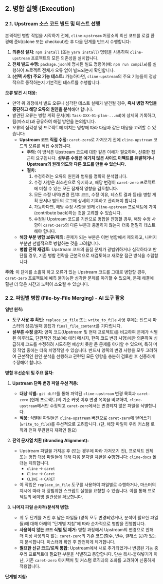 ## 2. 병합 실행 (Execution)

### 2.1. Upstream 소스 코드 빌드 및 테스트 선행

본격적인 병합 작업을 시작하기 전에, `cline-upstream` 저장소의 최신 코드를 로컬 환경에 준비(clone 또는 checkout)한 후 다음 단계를 반드시 수행합니다:

1.  **의존성 설치:** `npm install` (또는 `yarn install`) 명령을 사용하여 `cline-upstream` 프로젝트의 모든 의존성을 설치합니다.
2.  **전체 빌드 수행:** `package.json`에 명시된 빌드 명령어(예: `npm run compile`)를 실행하여 프로젝트 전체가 오류 없이 빌드되는지 확인합니다.
3.  **(선택 사항) 주요 기능 테스트:** 가능하다면, `cline-upstream`의 주요 기능들이 정상적으로 동작하는지 기본적인 테스트를 수행합니다.

**오류 발견 시 대응:**

*   만약 위 과정에서 빌드 오류나 심각한 테스트 실패가 발견될 경우, **즉시 병합 작업을 중단하고 해당 오류의 원인을 분석**해야 합니다.
*   발견된 오류는 병합 계획 문서(예: `Task-XXX-01-plan-...md`)에 상세히 기록하고, 팀(마스터)과 공유하여 해결 방안을 논의합니다.
*   오류의 심각성 및 프로젝트에 미치는 영향에 따라 다음과 같은 대응을 고려할 수 있습니다:
    *   **Upstream 코드 직접 수정:** `caret-zero`로 가져오기 전에 `cline-upstream` 코드의 오류를 직접 수정합니다. 
        *   **주의:** 이 방식은 Upstream 코드에 대한 깊은 이해가 필요하며, 신중한 접근이 요구됩니다. **섣부른 수정은 예기치 않은 사이드 이펙트를 유발하거나 Upstream의 원래 의도와 다른 코드를 만들 수 있습니다.**
        *   **절차:**
            1.  수정하려는 오류의 원인과 범위를 명확히 분석합니다.
            2.  수정 사항은 최소한으로 유지하고, 해당 변경이 `caret-zero` 프로젝트에 미칠 수 있는 모든 잠재적 영향을 검토합니다.
            3.  모든 수정 내역(변경 전/후 코드, 수정 이유, 테스트 결과 등)을 병합 계획 문서나 별도의 로그에 상세히 기록하고 관리해야 합니다.
            4.  가능하다면, 해당 수정 사항을 원래 `cline-upstream` 프로젝트에 기여(contribute back)하는 것을 고려할 수 있습니다.
            5.  수정된 Upstream 코드를 기반으로 병합을 진행할 경우, 해당 수정 사항이 `caret-zero`의 다른 부분과 충돌하지 않는지 더욱 면밀히 테스트해야 합니다.
    *   **해당 부분 병합 보류/제외:** 문제가 되는 부분은 이번 병합에서 제외하고, 나머지 부분만 선별적으로 병합하는 것을 고려합니다.
    *   **병합 전략 재검토:** Upstream 코드의 품질 문제가 광범위하거나 심각하다고 판단될 경우, 기존 병합 전략을 근본적으로 재검토하고 새로운 접근 방식을 수립합니다.

**주의:** 이 단계를 소홀히 하고 오류가 있는 Upstream 코드를 그대로 병합할 경우, `caret-zero` 프로젝트에 예측 불가능한 심각한 문제를 야기할 수 있으며, 문제 해결에 훨씬 더 많은 시간과 노력이 소요될 수 있습니다.

### 2.2. 파일별 병합 (File-by-File Merging) - AI 도구 활용

**일반 원칙:**
*   **도구 사용 후 확인:** `replace_in_file` 또는 `write_to_file` 사용 후에는 반드시 마스터의 성공/실패 응답과 `final_file_content`를 기다립니다.
*   **섣부른 수정 금지:** 양쪽 코드(Upstream 및 현재 프로젝트)를 비교하여 문제가 식별된 이후라도, 단편적인 정보(예: 에러 메시지, 한쪽 코드 변경 사항)에만 의존하여 성급하게 코드를 수정하려 시도하면 예상치 못한 큰 문제를 야기할 수 있으며, 특히 머징 작업 중에는 더욱 치명적일 수 있습니다. 반드시 양쪽의 변경 사항을 모두 고려하여 근본적인 원인 분석을 선행하고 관련된 모든 영향을 충분히 검토한 후 신중하게 수정해야 합니다.

**병합 우선순위 및 주요 절차:**

1.  **Upstream 단독 변경 파일 우선 적용:**
    *   **대상 식별:** `git diff`를 통해 파악된 `cline-upstream` 변경 목록과 `caret-zero` (현재 프로젝트)의 기준 커밋 이후 변경 목록을 비교하여, `cline-upstream`에서만 수정되고 `caret-zero`에서는 변경되지 않은 파일을 식별합니다.
    *   **적용:** 식별된 파일들은 `cline-upstream` 버전으로 `caret-zero`에 덮어쓰기(`write_to_file`)를 우선적으로 고려합니다. (단, 해당 파일이 우리 커스텀 로직과 전혀 무관한지 재확인 필요)

2.  **전역 문자열 치환 (Branding Alignment):**
    *   Upstream 파일을 가져온 후 (또는 경우에 따라 가져오기 전), 프로젝트 전체 또는 병합 대상 파일들에 대해 다음 문자열 치환을 수행합니다: `cline-docs` 폴더는 제외합니다.
        *   `cline` → `caret`
        *   `Cline` → `Caret`
        *   `CLINE` → `CARET`
    *   이 작업은 `replace_in_file` 도구를 사용하여 파일별로 수행하거나, 마스터의 지시에 따라 더 광범위한 스크립트 실행을 요청할 수 있습니다. 이를 통해 프로젝트의 네이밍 일관성을 확보합니다.

3.  **나머지 파일 순차적/분석적 병합:**
    *   위 두 단계를 거친 후 남은 파일들 (양쪽 모두 변경되었거나, 분석이 필요한 파일들)에 대해 아래의 "단계별 지침"에 따라 순차적으로 병합을 진행합니다.
    *   **사용하지 않는 코드 식별 및 제거:** 병합 과정에서 Upstream의 변경으로 인해 더 이상 사용되지 않는 `caret-zero`의 기존 코드(함수, 변수, 클래스 등)가 있는지 분석합니다. 마스터와 확인 후 안전하게 제거합니다.
    *   **필요한 신규 코드/로직 통합:** Upstream에서 새로 추가되었거나 변경된 기능 중 우리 프로젝트에 필요한 부분을 식별하고 통합합니다. 단순 복사-붙여넣기가 아닌, 기존 `caret-zero` 아키텍처 및 커스텀 로직과의 조화를 고려하여 신중하게 적용합니다.

**단계별 지침:** 